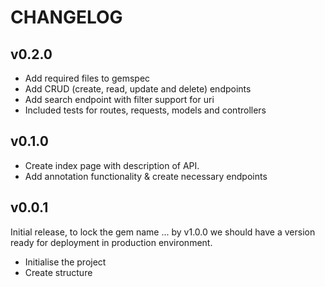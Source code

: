 CHANGELOG
=========

v0.2.0
------

* Add required files to gemspec
* Add CRUD (create, read, update and delete) endpoints
* Add search endpoint with filter support for uri
* Included tests for routes, requests, models and controllers


v0.1.0
------

* Create index page with description of API.
* Add annotation functionality & create necessary endpoints


v0.0.1
------

Initial release, to lock the gem name ... by v1.0.0 we should have a version
ready for deployment in production environment.

* Initialise the project
* Create structure
